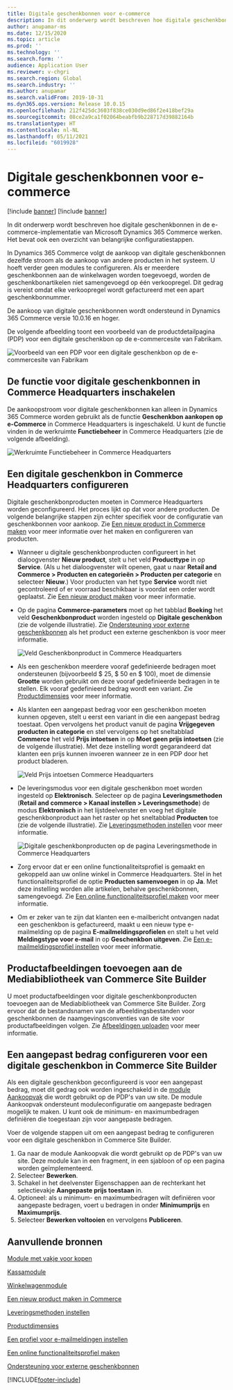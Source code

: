 ```yaml
---
title: Digitale geschenkbonnen voor e-commerce
description: In dit onderwerp wordt beschreven hoe digitale geschenkbonnen in de e-commerce-implementatie van Microsoft Dynamics 365 Commerce werken. Het bevat ook een overzicht van belangrijke configuratiestappen.
author: anupamar-ms
ms.date: 12/15/2020
ms.topic: article
ms.prod: ''
ms.technology: ''
ms.search.form: ''
audience: Application User
ms.reviewer: v-chgri
ms.search.region: Global
ms.search.industry: ''
ms.author: anupamar
ms.search.validFrom: 2019-10-31
ms.dyn365.ops.version: Release 10.0.15
ms.openlocfilehash: 212f425dc3603f838ce030d9ed86f2e418bef29a
ms.sourcegitcommit: 08ce2a9ca1f02064beabfb9b228717d39882164b
ms.translationtype: HT
ms.contentlocale: nl-NL
ms.lasthandoff: 05/11/2021
ms.locfileid: "6019928"
---
```

# <a name="e-commerce-digital-gift-cards"></a>Digitale geschenkbonnen voor e-commerce

[!include [banner](includes/banner.md)]
[!include [banner](includes/preview-banner.md)]

In dit onderwerp wordt beschreven hoe digitale geschenkbonnen in de e-commerce-implementatie van Microsoft Dynamics 365 Commerce werken. Het bevat ook een overzicht van belangrijke configuratiestappen.

In Dynamics 365 Commerce volgt de aankoop van digitale geschenkbonnen dezelfde stroom als de aankoop van andere producten in het systeem. U hoeft verder geen modules te configureren. Als er meerdere geschenkbonnen aan de winkelwagen worden toegevoegd, worden de geschenkbonartikelen niet samengevoegd op één verkoopregel. Dit gedrag is vereist omdat elke verkoopregel wordt gefactureerd met een apart geschenkbonnummer.

De aankoop van digitale geschenkbonnen wordt ondersteund in Dynamics 365 Commerce versie 10.0.16 en hoger.

De volgende afbeelding toont een voorbeeld van de productdetailpagina (PDP) voor een digitale geschenkbon op de e-commercesite van Fabrikam.

![Voorbeeld van een PDP voor een digitale geschenkbon op de e-commercesite van Fabrikam](./media/GiftcardPDP.PNG)

## <a name="turn-on-the-digital-gift-card-feature-in-commerce-headquarters"></a>De functie voor digitale geschenkbonnen in Commerce Headquarters inschakelen

De aankoopstroom voor digitale geschenkbonnen kan alleen in Dynamics 365 Commerce worden gebruikt als de functie **Geschenkbon aankopen op e-Commerce** in Commerce Headquarters is ingeschakeld. U kunt de functie vinden in de werkruimte **Functiebeheer** in Commerce Headquarters (zie de volgende afbeelding).

![Werkruimte Functiebeheer in Commerce Headquarters](./media/Featureflag.PNG)

## <a name="configure-a-digital-gift-card-in-commerce-headquarters"></a>Een digitale geschenkbon in Commerce Headquarters configureren

Digitale geschenkbonproducten moeten in Commerce Headquarters worden geconfigureerd. Het proces lijkt op dat voor andere producten. De volgende belangrijke stappen zijn echter specifiek voor de configuratie van geschenkbonnen voor aankoop. Zie [Een nieuw product in Commerce maken](create-new-product-commerce.md) voor meer informatie over het maken en configureren van producten.

- Wanneer u digitale geschenkbonproducten configureert in het dialoogvenster **Nieuw product**, stelt u het veld **Producttype** in op **Service**. (Als u het dialoogvenster wilt openen, gaat u naar **Retail and Commerce \> Producten en categorieën \> Producten per categorie** en selecteer **Nieuw**.) Voor producten van het type **Service** wordt niet gecontroleerd of er voorraad beschikbaar is voordat een order wordt geplaatst. Zie [Een nieuw product maken](create-new-product-commerce.md#create-a-new-product) voor meer informatie.
- Op de pagina **Commerce-parameters** moet op het tabblad **Boeking** het veld **Geschenkbonproduct** worden ingesteld op **Digitale geschenkbon** (zie de volgende illustratie). Zie [Ondersteuning voor externe geschenkbonnen](./dev-itpro/gift-card.md) als het product een externe geschenkbon is voor meer informatie.

    ![Veld Geschenkbonproduct in Commerce Headquarters](./media/PostGiftcard.png)

- Als een geschenkbon meerdere vooraf gedefinieerde bedragen moet ondersteunen (bijvoorbeeld $ 25, $ 50 en $ 100), moet de dimensie **Grootte** worden gebruikt om deze vooraf gedefinieerde bedragen in te stellen. Elk vooraf gedefinieerd bedrag wordt een variant. Zie [Productdimensies](../supply-chain/pim/product-dimensions.md?toc=%2fdynamics365%2fretail%2ftoc.json) voor meer informatie.
- Als klanten een aangepast bedrag voor een geschenkbon moeten kunnen opgeven, stelt u eerst een variant in die een aangepast bedrag toestaat. Open vervolgens het product vanuit de pagina **Vrijgegeven producten in categorie** en stel vervolgens op het sneltabblad **Commerce** het veld **Prijs intoetsen** in op **Moet geen prijs intoetsen** (zie de volgende illustratie). Met deze instelling wordt gegarandeerd dat klanten een prijs kunnen invoeren wanneer ze in een PDP door het product bladeren.

    ![Veld Prijs intoetsen Commerce Headquarters](./media/KeyInPrice.png)

- De leveringsmodus voor een digitale geschenkbon moet worden ingesteld op **Elektronisch**. Selecteer op de pagina **Leveringsmethoden** (**Retail and commerce \> Kanaal instellen \> Leveringsmethode**) de modus **Elektronisch** in het lijstdeelvenster en voeg het digitale geschenkbonproduct aan het raster op het sneltabblad **Producten** toe (zie de volgende illustratie). Zie [Leveringsmethoden instellen](/dynamicsax-2012/appuser-itpro/set-up-modes-of-delivery) voor meer informatie.

    ![Digitale geschenkbonproducten op de pagina Leveringsmethode in Commerce Headquarters](./media/ElectronicMode.PNG)

- Zorg ervoor dat er een online functionaliteitsprofiel is gemaakt en gekoppeld aan uw online winkel in Commerce Headquarters. Stel in het functionaliteitsprofiel de optie **Producten samenvoegen** in op **Ja**. Met deze instelling worden alle artikelen, behalve geschenkbonnen, samengevoegd. Zie [Een online functionaliteitsprofiel maken](online-functionality-profile.md) voor meer informatie.
- Om er zeker van te zijn dat klanten een e-mailbericht ontvangen nadat een geschenkbon is gefactureerd, maakt u een nieuw type e-mailmelding op de pagina **E-mailmeldingsprofielen** en stelt u het veld **Meldingstype voor e-mail** in op **Geschenkbon uitgeven**. Zie [Een e-mailmeldingsprofiel instellen](email-notification-profiles.md) voor meer informatie.

## <a name="add-product-images-to-the-commerce-site-builder-media-library"></a>Productafbeeldingen toevoegen aan de Mediabibliotheek van Commerce Site Builder

U moet productafbeeldingen voor digitale geschenkbonproducten toevoegen aan de Mediabibliotheek van Commerce Site Builder. Zorg ervoor dat de bestandsnamen van de afbeeldingsbestanden voor geschenkbonnen de naamgevingsconventies van de site voor productafbeeldingen volgen. Zie [Afbeeldingen uploaden](dam-upload-images.md) voor meer informatie.

## <a name="configure-a-custom-amount-for-a-digital-gift-card-in-commerce-site-builder"></a>Een aangepast bedrag configureren voor een digitale geschenkbon in Commerce Site Builder

Als een digitale geschenkbon geconfigureerd is voor een aangepast bedrag, moet dit gedrag ook worden ingeschakeld in de [module Aankoopvak](add-buy-box.md) die wordt gebruikt op de PDP's van uw site. De module Aankoopvak ondersteunt moduleconfiguratie om aangepaste bedragen mogelijk te maken. U kunt ook de minimum- en maximumbedragen definiëren die toegestaan zijn voor aangepaste bedragen.

Voer de volgende stappen uit om een aangepast bedrag te configureren voor een digitale geschenkbon in Commerce Site Builder.

1. Ga naar de module Aankoopvak die wordt gebruikt op de PDP's van uw site. Deze module kan in een fragment, in een sjabloon of op een pagina worden geïmplementeerd.
1. Selecteer **Bewerken**.
1. Schakel in het deelvenster Eigenschappen aan de rechterkant het selectievakje **Aangepaste prijs toestaan** in.
1. Optioneel: als u minimum- en maximumbedragen wilt definiëren voor aangepaste bedragen, voert u bedragen in onder **Minimumprijs** en **Maximumprijs**.
1. Selecteer **Bewerken voltooien** en vervolgens **Publiceren**.

## <a name="additional-resources"></a>Aanvullende bronnen

[Module met vakje voor kopen](add-buy-box.md)

[Kassamodule](add-checkout-module.md)

[Winkelwagenmodule](add-cart-module.md)

[Een nieuw product maken in Commerce](create-new-product-commerce.md)

[Leveringsmethoden instellen](/dynamicsax-2012/appuser-itpro/set-up-modes-of-delivery)

[Productdimensies](../supply-chain/pim/product-dimensions.md?toc=%2fdynamics365%2fretail%2ftoc.json)

[Een profiel voor e-mailmeldingen instellen](email-notification-profiles.md)

[Een online functionaliteitsprofiel maken](online-functionality-profile.md)

[Ondersteuning voor externe geschenkbonnen](./dev-itpro/gift-card.md)


[!INCLUDE[footer-include](../includes/footer-banner.md)]